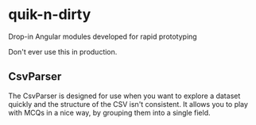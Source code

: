 # quik-n-dirty
Drop-in Angular modules developed for rapid prototyping

Don't ever use this in production. 

## CsvParser 

The CsvParser is designed for use when you want to explore a dataset quickly and the structure of the CSV isn't consistent. It allows you to play with MCQs in a nice way, by grouping them into a single field.
